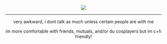 <div align="center">
	<img src="https://github.com/SYMPATHETICDAY/sympatheticday/assets/170843488/bf4b5011-7550-4317-bb5b-1841738da5ad)">
</div>

---

<p align="center">
  very awkward, i dont talk as much unless certain people are with me

<p align="center">
  im more comfortable with friends, mutuals, and/or du cosplayers but im c+h friendly!
